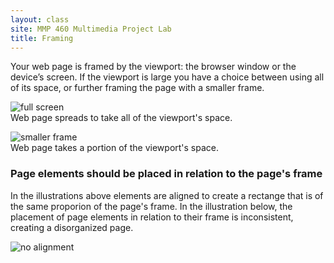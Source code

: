 ```yaml
---
layout: class
site: MMP 460 Multimedia Project Lab
title: Framing
---
```


Your web page is framed by the viewport: the browser window or the device’s screen. If the viewport is large you have a choice between using all of its space, or further framing the page with a smaller frame.

![full screen]({{site.url}}/mmp460/assets/full-screen.gif)<br>
Web page spreads to take all of the viewport's space.

![smaller frame]({{site.url}}/mmp460/assets/small-frame.gif)<br>
Web page takes a portion of the viewport's space.



### Page elements should be placed in relation to the page's frame

In the illustrations above elements are aligned to create a rectange that is of the same proporion of the page's frame. In the illustration below, the placement of page elements in relation to their frame is inconsistent, creating a disorganized page.

![no alignment]({{site.url}}/mmp460/assets/no-alignment.gif)
